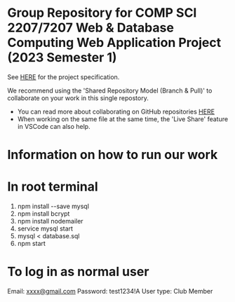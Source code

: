 # Group Repository for COMP SCI 2207/7207 Web & Database Computing Web Application Project (2023 Semester 1)
See [HERE](https://myuni.adelaide.edu.au/courses/85266/pages/2023-web-application-group-project-specification) for the project specification.

We recommend using the 'Shared Repository Model (Branch & Pull)' to collaborate on your work in this single repostory.
- You can read more about collaborating on GitHub repositories [HERE](https://docs.github.com/en/pull-requests/collaborating-with-pull-requests)
- When working on the same file at the same time, the 'Live Share' feature in VSCode can also help.

# Information on how to run our work

# In root terminal
1. npm install --save mysql
2. npm install bcrypt
3. npm install nodemailer
4. service mysql start
5. mysql < database.sql
6. npm start

# To log in as normal user
Email: xxxx@gmail.com
Password: test1234!A
User type: Club Member
